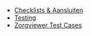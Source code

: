 <ul>
    <li><a href="checklists.html">Checklists &amp; Aansluiten</a></li>
    <li><a href="testing.html">Testing</a></li>
    <li><a href="testcases.html">Zorgviewer Test Cases</a></li>
</ul>
